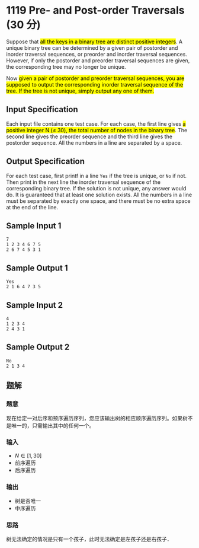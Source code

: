 # 1119 Pre- and Post-order Traversals (30 分)

Suppose that <mark>all the keys in a binary tree are distinct positive integers</mark>. A unique binary tree can be determined by a given pair of postorder and inorder traversal sequences, or preorder and inorder traversal sequences. However, if only the postorder and preorder traversal sequences are given, the corresponding tree may no longer be unique.

Now <mark>given a pair of postorder and preorder traversal sequences, you are supposed to output the corresponding inorder traversal sequence of the tree. If the tree is not unique, simply output any one of them.</mark>

## Input Specification

Each input file contains one test case. For each case, the first line gives <mark>a positive integer N ($\le$ 30), the total number of nodes in the binary tree</mark>. The second line gives the preorder sequence and the third line gives the postorder sequence. All the numbers in a line are separated by a space.

## Output Specification

For each test case, first printf in a line `Yes` if the tree is unique, or `No` if not. Then print in the next line the inorder traversal sequence of the corresponding binary tree. If the solution is not unique, any answer would do. It is guaranteed that at least one solution exists. All the numbers in a line must be separated by exactly one space, and there must be no extra space at the end of the line.

## Sample Input 1

    7
    1 2 3 4 6 7 5
    2 6 7 4 5 3 1

## Sample Output 1

    Yes
    2 1 6 4 7 3 5

## Sample Input 2

    4
    1 2 3 4
    2 4 3 1

## Sample Output 2

    No
    2 1 3 4

## 题解

### 题意

现在给定一对后序和预序遍历序列，您应该输出树的相应顺序遍历序列。如果树不是唯一的，只需输出其中的任何一个。

### 输入

- $N\in [1, 30]$
- 前序遍历
- 后序遍历

### 输出

- 树是否唯一
- 中序遍历

### 思路

树无法确定的情况是只有一个孩子，此时无法确定是左孩子还是右孩子．
